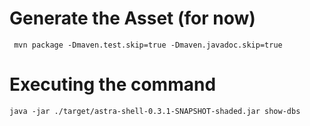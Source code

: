 
# Generate the Asset (for now)

```
 mvn package -Dmaven.test.skip=true -Dmaven.javadoc.skip=true
```

# Executing the command

```
java -jar ./target/astra-shell-0.3.1-SNAPSHOT-shaded.jar show-dbs
```
 

